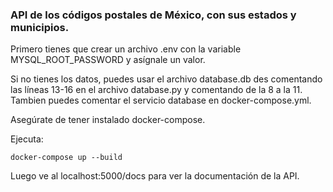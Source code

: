 ### API de los códigos postales de México, con sus estados y municipios.

Primero tienes que crear un archivo .env con la variable MYSQL_ROOT_PASSWORD y asígnale un valor.

Si no tienes los datos, puedes usar el archivo database.db des comentando las líneas 13-16 en el archivo database.py y comentando de la 8 a la 11. Tambien puedes comentar el servicio database en docker-compose.yml.

Asegúrate de tener instalado docker-compose. 

Ejecuta:

```
docker-compose up --build
```

Luego ve al localhost:5000/docs para ver la documentación de la API.

